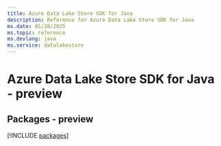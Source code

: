 ```yaml
---
title: Azure Data Lake Store SDK for Java
description: Reference for Azure Data Lake Store SDK for Java
ms.date: 05/28/2025
ms.topic: reference
ms.devlang: java
ms.service: datalakestore
---
```

# Azure Data Lake Store SDK for Java - preview
## Packages - preview
[!INCLUDE [packages](data-lake-store-index.md)]